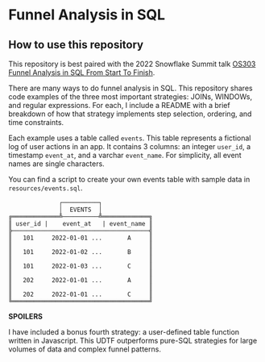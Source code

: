# Funnel Analysis in SQL

## How to use this repository

This repository is best paired with the 2022 Snowflake Summit talk [OS303 Funnel Analysis in SQL From Start To Finish](https://www.snowflake.com/summit/agenda?agendaPath=session/824344).

There are many ways to do funnel analysis in SQL. This repository shares code examples of the three most important strategies: JOINs, WINDOWs, and regular expressions. For each, I include a README with a brief breakdown of how that strategy implements step selection, ordering, and time constraints.

Each example uses a table called `events`. This table represents a fictional log of user actions in an app. It contains 3 columns: an integer `user_id`, a timestamp `event_at`, and a varchar `event_name`. For simplicity, all event names are single characters.

You can find a script to create your own events table with sample data in `resources/events.sql`.

```
              ┌──────────┐              
              │  EVENTS  │              
╔═════════════╩──────────╩═════════════╗
║ user_id |    event_at   | event_name ║
╠──────────────────────────────────────╣
║   101     2022-01-01 ...       A     ║
║                                      ║
║   101     2022-01-02 ...       B     ║
║                                      ║
║   101     2022-01-03 ...       C     ║
║                                      ║
║   202     2022-01-01 ...       A     ║
║                                      ║
║   202     2022-01-01 ...       C     ║
╚══════════════════════════════════════╝
```

**SPOILERS**

I have included a bonus fourth strategy: a user-defined table function written in Javascript. This UDTF outperforms pure-SQL strategies for large volumes of data and complex funnel patterns.
